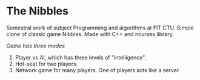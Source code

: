 # The Nibbles

Semestral work of subject Programming and algorithms at FIT CTU.
Simple clone of classic game Nibbles. Made with C++ and ncurses library. 

*Game has three modes*
1. Player vs AI, which has three levels of "intelligence".
2. Hot-seat for two players.
3. Network game for many players. One of players acts like a server. 
